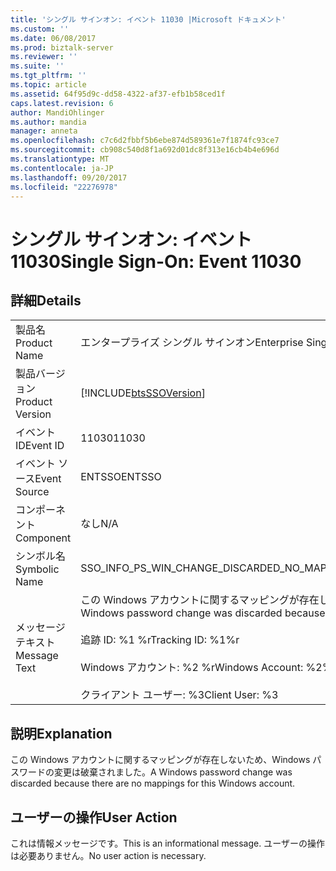 ```yaml
---
title: 'シングル サインオン: イベント 11030 |Microsoft ドキュメント'
ms.custom: ''
ms.date: 06/08/2017
ms.prod: biztalk-server
ms.reviewer: ''
ms.suite: ''
ms.tgt_pltfrm: ''
ms.topic: article
ms.assetid: 64f95d9c-dd58-4322-af37-efb1b58ced1f
caps.latest.revision: 6
author: MandiOhlinger
ms.author: mandia
manager: anneta
ms.openlocfilehash: c7c6d2fbbf5b6ebe874d589361e7f1874fc93ce7
ms.sourcegitcommit: cb908c540d8f1a692d01dc8f313e16cb4b4e696d
ms.translationtype: MT
ms.contentlocale: ja-JP
ms.lasthandoff: 09/20/2017
ms.locfileid: "22276978"
---
```

# <a name="single-sign-on-event-11030"></a><span data-ttu-id="5a192-102">シングル サインオン: イベント 11030</span><span class="sxs-lookup"><span data-stu-id="5a192-102">Single Sign-On: Event 11030</span></span>
## <a name="details"></a><span data-ttu-id="5a192-103">詳細</span><span class="sxs-lookup"><span data-stu-id="5a192-103">Details</span></span>  
  
|||  
|-|-|  
|<span data-ttu-id="5a192-104">製品名</span><span class="sxs-lookup"><span data-stu-id="5a192-104">Product Name</span></span>|<span data-ttu-id="5a192-105">エンタープライズ シングル サインオン</span><span class="sxs-lookup"><span data-stu-id="5a192-105">Enterprise Single Sign-On</span></span>|  
|<span data-ttu-id="5a192-106">製品バージョン</span><span class="sxs-lookup"><span data-stu-id="5a192-106">Product Version</span></span>|[!INCLUDE[btsSSOVersion](../includes/btsssoversion-md.md)]|  
|<span data-ttu-id="5a192-107">イベント ID</span><span class="sxs-lookup"><span data-stu-id="5a192-107">Event ID</span></span>|<span data-ttu-id="5a192-108">11030</span><span class="sxs-lookup"><span data-stu-id="5a192-108">11030</span></span>|  
|<span data-ttu-id="5a192-109">イベント ソース</span><span class="sxs-lookup"><span data-stu-id="5a192-109">Event Source</span></span>|<span data-ttu-id="5a192-110">ENTSSO</span><span class="sxs-lookup"><span data-stu-id="5a192-110">ENTSSO</span></span>|  
|<span data-ttu-id="5a192-111">コンポーネント</span><span class="sxs-lookup"><span data-stu-id="5a192-111">Component</span></span>|<span data-ttu-id="5a192-112">なし</span><span class="sxs-lookup"><span data-stu-id="5a192-112">N/A</span></span>|  
|<span data-ttu-id="5a192-113">シンボル名</span><span class="sxs-lookup"><span data-stu-id="5a192-113">Symbolic Name</span></span>|<span data-ttu-id="5a192-114">SSO_INFO_PS_WIN_CHANGE_DISCARDED_NO_MAPPINGS</span><span class="sxs-lookup"><span data-stu-id="5a192-114">SSO_INFO_PS_WIN_CHANGE_DISCARDED_NO_MAPPINGS</span></span>|  
|<span data-ttu-id="5a192-115">メッセージ テキスト</span><span class="sxs-lookup"><span data-stu-id="5a192-115">Message Text</span></span>|<span data-ttu-id="5a192-116">この Windows アカウントに関するマッピングが存在しないため、Windows パスワードの変更は破棄されました。%r</span><span class="sxs-lookup"><span data-stu-id="5a192-116">A Windows password change was discarded because there are no mappings for this Windows account.%r</span></span><br /><br /> <span data-ttu-id="5a192-117">追跡 ID: %1 %r</span><span class="sxs-lookup"><span data-stu-id="5a192-117">Tracking ID: %1%r</span></span><br /><br /> <span data-ttu-id="5a192-118">Windows アカウント: %2 %r</span><span class="sxs-lookup"><span data-stu-id="5a192-118">Windows Account: %2%r</span></span><br /><br /> <span data-ttu-id="5a192-119">クライアント ユーザー: %3</span><span class="sxs-lookup"><span data-stu-id="5a192-119">Client User: %3</span></span>|  
  
## <a name="explanation"></a><span data-ttu-id="5a192-120">説明</span><span class="sxs-lookup"><span data-stu-id="5a192-120">Explanation</span></span>  
 <span data-ttu-id="5a192-121">この Windows アカウントに関するマッピングが存在しないため、Windows パスワードの変更は破棄されました。</span><span class="sxs-lookup"><span data-stu-id="5a192-121">A Windows password change was discarded because there are no mappings for this Windows account.</span></span>  
  
## <a name="user-action"></a><span data-ttu-id="5a192-122">ユーザーの操作</span><span class="sxs-lookup"><span data-stu-id="5a192-122">User Action</span></span>  
 <span data-ttu-id="5a192-123">これは情報メッセージです。</span><span class="sxs-lookup"><span data-stu-id="5a192-123">This is an informational message.</span></span> <span data-ttu-id="5a192-124">ユーザーの操作は必要ありません。</span><span class="sxs-lookup"><span data-stu-id="5a192-124">No user action is necessary.</span></span>
